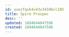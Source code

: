 ```yaml
---
id: yuozfqsk4v43v34346vl18h
title: Spire Prospec
desc: ''
updated: 1694644047596
created: 1694644047596
---
```

